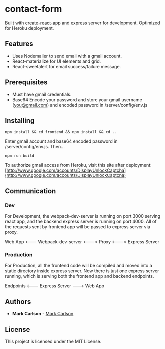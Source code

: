 # contact-form

Built with [create-react-app](https://github.com/facebookincubator/create-react-app) and [express](https://expressjs.com/) server for development.  Optimized for Heroku deployment.

## Features

- Uses Nodemailer to send email with a gmail account.
- React-materialize for UI elements and grid.
- React-sweetalert for email success/failure message.

## Prerequisites

- Must have gmail credentials.
- Base64 Encode your password and store your gmail username (you@gmail.com) and encoded password in /server/config/env.js

## Installing

```
npm install && cd frontend && npm install && cd ..
```

Enter gmail account and base64 encoded password in /server/config/env.js. Then...

```
npm run build
```

To authorize gmail access from Heroku, visit this site after deployment:  [http://www.google.com/accounts/DisplayUnlockCaptcha](http://www.google.com/accounts/DisplayUnlockCaptcha)

## Communication

### Dev
For Development, the webpack-dev-server is running on port 3000 serving react app, and the backend express server is running on port 4000. All of the requests sent by frontend app will be passed to express server via proxy.

Web App <--- Webpack-dev-server <---> Proxy <---> Express Server

### Production
For Production, all the frontend code will be compiled and moved into a static directory inside express server. Now there is just one express server running, which is serving both the frontend app and backend endpoints.

Endpoints <--- Express Server ---> Web App

## Authors

* **Mark Carlson**  - [Mark Carlson](https://mc.dev)

## License

This project is licensed under the MIT License.